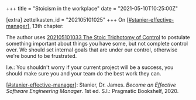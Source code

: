 +++
title = "Stoicism in the workplace"
date = "2021-05-10T10:25:00Z"

[extra]
zettelkasten_id = "202105101025"
+++
On [[#stanier-effective-manager](/zettelkasten/tags/stanier-effective-manager)], 13th chapter:

The author uses [202105101033 The Stoic Trichotomy of Control](/zettelkasten/202105101033-the-stoic-trichotomy-of-control) to postulate something important about things you have some, but not complete control over. We should set internal goals that are under our control, otherwise we're bound to be frustrated.

I.e.: You shouldn't worry if your current project will be a success, you should make sure you and your team do the best work they can.

[[#stanier-effective-manager](/zettelkasten/tags/stanier-effective-manager)]: Stanier, Dr. James. _Become an Effective Software Engineering Manager_. 1st ed. S.l.: Pragmatic Bookshelf, 2020.
